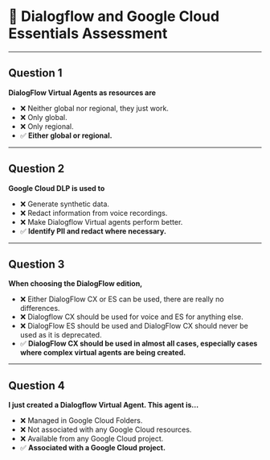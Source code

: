 # 🌟 Dialogflow and Google Cloud Essentials Assessment

---

## Question 1  
**DialogFlow Virtual Agents as resources are**  
- ❌ Neither global nor regional, they just work.  
- ❌ Only global.  
- ❌ Only regional.  
- ✅ **Either global or regional.**

---

## Question 2  
**Google Cloud DLP is used to**  
- ❌ Generate synthetic data.  
- ❌ Redact information from voice recordings.  
- ❌ Make Dialogflow Virtual agents perform better.  
- ✅ **Identify PII and redact where necessary.**

---

## Question 3  
**When choosing the DialogFlow edition,**  
- ❌ Either DialogFlow CX or ES can be used, there are really no differences.  
- ❌ Dialogflow CX should be used for voice and ES for anything else.  
- ❌ DialogFlow ES should be used and DialogFlow CX should never be used as it is deprecated.  
- ✅ **DialogFlow CX should be used in almost all cases, especially cases where complex virtual agents are being created.**

---

## Question 4  
**I just created a Dialogflow Virtual Agent. This agent is…**  
- ❌ Managed in Google Cloud Folders.  
- ❌ Not associated with any Google Cloud resources.  
- ❌ Available from any Google Cloud project.  
- ✅ **Associated with a Google Cloud project.**

